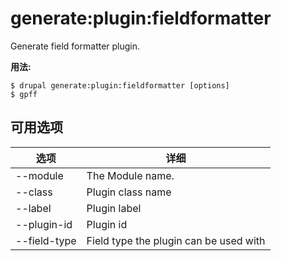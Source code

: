 # generate:plugin:fieldformatter
Generate field formatter plugin.

**用法:**
```
$ drupal generate:plugin:fieldformatter [options]
$ gpff  
```

## 可用选项
选项 | 详细
-------|-------------
--module | The Module name.
--class | Plugin class name
--label | Plugin label
--plugin-id | Plugin id
--field-type | Field type the plugin can be used with
